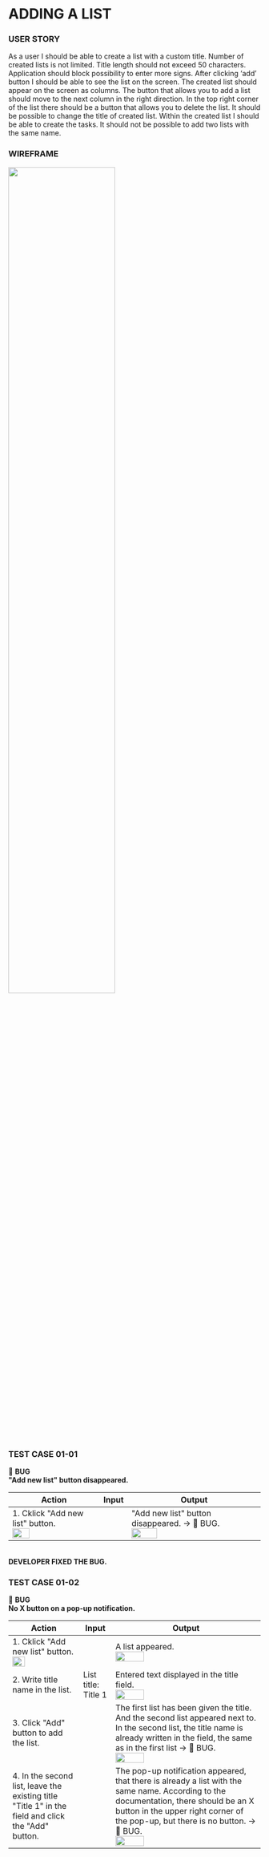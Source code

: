 # ADDING A LIST

### USER STORY
As a user I should be able to create a list with a custom title. Number of created lists is not limited. Title length should not exceed 50 characters. 
Application should block possibility to enter more signs. After clicking ‘add’ button I should be able to see the list on the screen. 
The created list should appear on the screen as columns. The button that allows you to add a list should move to the next column in the right direction. 
In the top right corner of the list there should be a button that allows you to delete the list. It should be possible to change the title of created list. 
Within the created list I should be able to create the tasks. It should not be possible to add two lists with the same name.

### WIREFRAME
<img src="https://user-images.githubusercontent.com/80547490/219871118-d9712005-c0a8-4fef-b602-845708cda222.png" width=65% high=65%>

### TEST CASE 01-01<br>
:red_circle: **BUG** <br>
**"Add new list" button disappeared.** <br>

| Action                                      | Input                  | Output                                                               |
|---------------------------------------------|------------------------|----------------------------------------------------------------------|
|1. Cklick "Add new list" button. <br><img src="https://user-images.githubusercontent.com/80547490/219898844-6a894014-12a3-4dc1-88db-496fb8fe0749.png" width=45% high=45%>|     | "Add new list" button disappeared. -> :red_circle: BUG. <br> <img src="https://user-images.githubusercontent.com/80547490/219898921-90ed9c23-e72f-464f-935f-aeb41f37eb59.png" width=45% high=45%>|

<br> **DEVELOPER FIXED THE BUG.** <br>

### TEST CASE 01-02<br>
:red_circle:  **BUG** <br>
**No X button on a pop-up notification.** <br>

| Action                                                     | Input                  | Output                                                               |
|------------------------------------------------------------|------------------------|----------------------------------------------------------------------|
|1. Cklick "Add new list" button. <br><img src="https://user-images.githubusercontent.com/80547490/219898844-6a894014-12a3-4dc1-88db-496fb8fe0749.png" width=45% high=45%>|            |A list appeared.<br><img src="https://user-images.githubusercontent.com/80547490/219943486-52318be7-c4d3-49d7-8f11-b27b40732063.png" width=45% high=45%>|
|2. Write title name in the list. |List title: Title 1     |Entered text displayed in the title field. <br><img src="https://user-images.githubusercontent.com/80547490/219943598-9b703670-6690-4ee6-89fc-462f91db1f2c.png" width=45% high=45%>                           |
|3. Click "Add" button to add the list. |             |The first list has been given the title. And the second list appeared next to. <br>In the second list, the title name is already written in the field, the same as in the first list -> :red_circle: BUG. <br><img src="https://user-images.githubusercontent.com/80547490/219944566-e72cb299-329e-4d51-ab53-242043126f31.png" width=45% high=45%>|
|4. In the second list, leave the existing title "Title 1" in the field and click the "Add" button.|    |The pop-up notification appeared, that there is already a list with the same name. According to the documentation, there should be an X button in the upper right corner of the pop-up, but there is no button. -> :red_circle: BUG. <br><img src="https://user-images.githubusercontent.com/80547490/219899063-2baf6df1-aca5-427d-93db-3643a26799e5.png" width=45% high=45% width=45% high=45%>|
